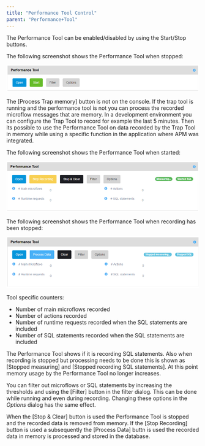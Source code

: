 ```yaml
---
title: "Performance Tool Control"
parent: "Performance+Tool"
---
```

The Performance Tool can be enabled/disabled by using the Start/Stop buttons.

The following screenshot shows the Performance Tool when stopped:

 ![](attachments/19956259/21168281.png)

 The [Process Trap memory] button is not on the console. If the trap tool is running and the performance tool is not you can process the recorded microflow messages that are memory. In a development environment you can configure the Trap Tool to record for example the last 5 minutes. Then its possible to use the Performance Tool on data recorded by the Trap Tool in memory while using a specific function in the application where APM was integrated.

The following screenshot shows the Performance Tool when started:

![](attachments/19956259/21168282.png)

The following screenshot shows the Performance Tool when recording has been stopped:

![](attachments/19956259/21168283.png)

 Tool specific counters:

*   Number of main microflows recorded
*   Number of actions recorded
*   Number of runtime requests recorded when the SQL statements are included
*   Number of SQL statements recorded when the SQL statements are included

The Performance Tool shows if it is recording SQL statements. Also when recording is stopped but processing needs to be done this is shown as [Stopped measuring] and [Stopped recording SQL statements]. At this point memory usage by the Performance Tool no longer increases.

You can filter out microflows or SQL statements by increasing the thresholds and using the [Filter] button in the filter dialog. This can be done while running and even during recording. Changing these options in the _Options_ dialog has the same effect.

When the [Stop & Clear] button is used the Performance Tool is stopped and the recorded data is removed from memory. If the [Stop Recording] button is used a subsequently the [Process Data] buttn is used the recorded data in memory is processed and stored in the database.
